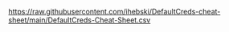 
https://raw.githubusercontent.com/ihebski/DefaultCreds-cheat-sheet/main/DefaultCreds-Cheat-Sheet.csv
